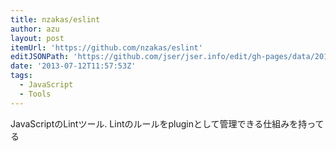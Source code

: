 ```yaml
---
title: nzakas/eslint
author: azu
layout: post
itemUrl: 'https://github.com/nzakas/eslint'
editJSONPath: 'https://github.com/jser/jser.info/edit/gh-pages/data/2013/07/index.json'
date: '2013-07-12T11:57:53Z'
tags:
  - JavaScript
  - Tools
---
```

JavaScriptのLintツール.
Lintのルールをpluginとして管理できる仕組みを持ってる
